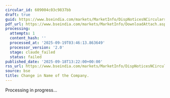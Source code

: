 ```yaml
---
circular_id: 609004c03c9837bb
draft: true
guid: https://www.bseindia.com/markets/MarketInfo/DispNoticesNCirculars.aspx?Noticeid={80A16637-F0A5-407D-8128-F8ABA151532A}&noticeno=20250918-46&dt=09/18/2025&icount=46&totcount=63&flag=0
pdf_url: https://www.bseindia.com/markets/MarketInfo/DownloadAttach.aspx?id=20250918-46&attachedId=1e0af544-6b88-4ca7-beec-ac3b995bfb9f
processing:
  attempts: 1
  content_hash: ''
  processed_at: '2025-09-19T03:46:13.863649'
  processor_version: '2.0'
  stage: claude_failed
  status: failed
published_date: '2025-09-18T13:22:00+00:00'
rss_url: https://www.bseindia.com/markets/MarketInfo/DispNoticesNCirculars.aspx?Noticeid={80A16637-F0A5-407D-8128-F8ABA151532A}&noticeno=20250918-46&dt=09/18/2025&icount=46&totcount=63&flag=0
source: bse
title: Change in Name of the Company.
---
```


Processing in progress...